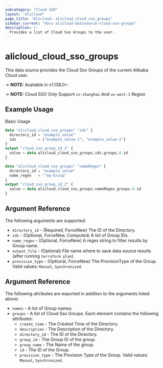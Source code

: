 ```yaml
---
subcategory: "Cloud SSO"
layout: "alicloud"
page_title: "Alicloud: alicloud_cloud_sso_groups"
sidebar_current: "docs-alicloud-datasource-cloud-sso-groups"
description: |-
  Provides a list of Cloud Sso Groups to the user.
---
```


# alicloud\_cloud\_sso\_groups

This data source provides the Cloud Sso Groups of the current Alibaba Cloud user.

-> **NOTE:** Available in v1.138.0+.

-> **NOTE:** Cloud SSO Only Support `cn-shanghai` And `us-west-1` Region

## Example Usage

Basic Usage

```terraform
data "alicloud_cloud_sso_groups" "ids" {
  directory_id = "example_value"
  ids          = ["example_value-1", "example_value-2"]
}
output "cloud_sso_group_id_1" {
  value = data.alicloud_cloud_sso_groups.ids.groups.0.id
}

data "alicloud_cloud_sso_groups" "nameRegex" {
  directory_id = "example_value"
  name_regex   = "^my-Group"
}
output "cloud_sso_group_id_2" {
  value = data.alicloud_cloud_sso_groups.nameRegex.groups.0.id
}
```

## Argument Reference

The following arguments are supported:

* `directory_id` - (Required, ForceNew)  The ID of the Directory.
* `ids` - (Optional, ForceNew, Computed)  A list of Group IDs.
* `name_regex` - (Optional, ForceNew) A regex string to filter results by Group name.
* `output_file` - (Optional) File name where to save data source results (after running `terraform plan`).
* `provision_type` - (Optional, ForceNew) The ProvisionType of the Group. Valid values: `Manual`, `Synchronized`.

## Argument Reference

The following attributes are exported in addition to the arguments listed above:

* `names` - A list of Group names.
* `groups` - A list of Cloud Sso Groups. Each element contains the following attributes:
	* `create_time` - The Created Time of the Directory.
	* `description` - The Description of the Directory.
	* `directory_id` -  The ID of the Directory.
	* `group_id` - The Group ID of the group.
	* `group_name` - The Name of the group.
	* `id` - The ID of the Group.
	* `provision_type` - The Provision Type of the Group. Valid values: `Manual`, `Synchronized`.